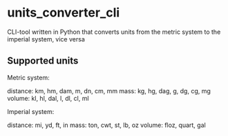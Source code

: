 # units_converter_cli

CLI-tool written in Python that converts units from the metric system to the imperial system, vice versa

## Supported units

Metric system: 

distance: km, hm, dam, m, dn, cm, mm
mass: kg, hg, dag, g, dg, cg, mg
volume: kl, hl, dal, l, dl, cl, ml

Imperial system:

distance: mi, yd, ft, in
mass: ton, cwt, st, lb, oz
volume: floz, quart, gal